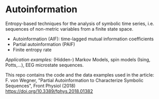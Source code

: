 # Autoinformation

Entropy-based techniques for the analysis of symbolic time series, i.e. sequences of non-metric variables from a finite state space.
- Autoinformation (AIF): time-lagged mutual information coefficients
- Partial autoinformation (PAIF)
- Finite entropy rate

*Application examples:* (Hidden-) Markov Models, spin models (Ising, Potts,...), EEG microstate sequences.

This repo contains the code and the data examples used in the article:  
F. von Wegner, "Partial Autoinformation to Characterize Symbolic Sequences", Front Physiol (2018)  
https://doi.org/10.3389/fphys.2018.01382
